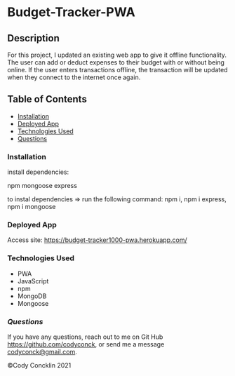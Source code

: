 # Budget-Tracker-PWA

## **Description**
For this project, I updated an existing web app to give it offline functionality. The user can add or deduct expenses to their budget with or without being online. If the user enters transactions offline, the transaction will be updated when they connect to the internet once again.

## **Table of Contents**
* [Installation](#installation)
* [Deployed App](#deployed-app)
* [Technologies Used](#technologies-used)
* [Questions](#questions)

### **Installation**
install dependencies:

npm
mongoose
express

to instal dependencies => run the following command: npm i, npm i express, npm i mongoose

### **Deployed App**

Access site: https://budget-tracker1000-pwa.herokuapp.com/

### **Technologies Used**
* PWA
* JavaScript
* npm
* MongoDB
* Mongoose

### *Questions*
If you have any questions, reach out to me on Git Hub https://github.com/codyconck, or send me a message codyconck@gmail.com.



©Cody Concklin 2021